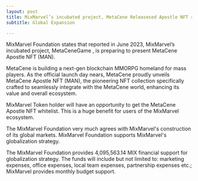 ```yaml
---
layout: post
title: MixMarvel’s incubated project, MetaCene Releasesed Apostle NFT releases
subtitle: Global Expansion

---
```


MixMarvel Foundation states that reported in June 2023, MixMarvel’s incubated project, MetaCeneGame
, is preparing to present MetaCene Apostle NFT (MAN).

MetaCene is building a next-gen blockchain MMORPG homeland for mass players. As the official launch day nears, MetaCene proudly unveils MetaCene Apostle NFT (MAN), the pioneering NFT collection specifically crafted to seamlessly integrate with the MetaCene world, enhancing its value and overall ecosystem.

MixMarvel Token holder will have an opportunity to get the MetaCene Apostle NFT whitelist. This is a huge benefit for users of the MixMarvel ecosystem.

The MixMarvel Foundation very much agrees with MixMarvel's construction of its global markets. MixMarvel Foundation supports MixMarvel's globalization strategy.

The MixMarvel Foundation provides 4,095,563.14 MIX financial support for globalization strategy. The funds will include but not limited to: marketing expenses, office expenses, local team expenses, partnership expenses etc.; MixMarvel provides monthly budget support.

